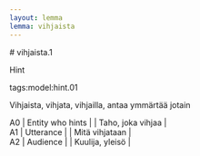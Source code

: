 ```yaml
---
layout: lemma
lemma: vihjaista
---
```


<div class="sense">
# <span class="sensename">vihjaista.1</span>

<span class="description">Hint</span>

tags:model:hint.01

<span class="description">Vihjaista, vihjata, vihjailla, antaa ymmärtää jotain</span>

A0 | Entity who hints |   | Taho, joka vihjaa |  
A1 | Utterance |   | Mitä vihjataan |  
A2 | Audience |   | Kuulija, yleisö |  

</div>

